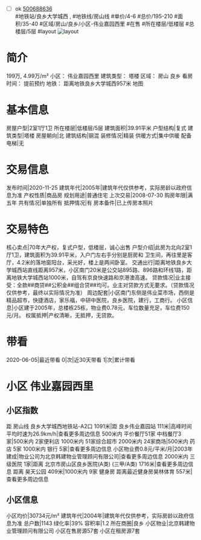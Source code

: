 - [ ] ok [500688636](https://bj.5i5j.com/ershoufang/500688636.html)  
 #地铁站/良乡大学城西 ,  #地铁线/房山线
#单价/4-6 #总价/195-210 #面积/35-40   #区域/房山/良乡/小区-伟业嘉园西里 #在售 #所在楼层/低楼层 #总楼层/5层 #layout 
![layout](http://image2.5i5j.com//group1/M00/ED/F4/CgqJMV7KFiSACcbHAACKAv0L3tA616.jpg_P5.jpg) 
# 简介 
 199万,  4.99万/m² 
小区： 伟业嘉园西里
建筑类型： 塔楼
区域： 房山 良乡
看房时间： 提前预约
地铁： 距离地铁良乡大学城西957米 地图
# 基本信息 
 房屋户型|2室1厅1卫
所在楼层|低楼层/5层
建筑面积|39.91平米
户型结构|复式
建筑类型|塔楼
房屋朝向|北
建筑结构|钢混
装修情况|精装
供暖方式|集中供暖
配备电梯|无
# 交易信息 
 发布时间|2020-11-25
建筑年代|2005年|建筑年代仅供参考，实际房龄以政府信息为准
产权性质|商品房
规划用途|普通住宅
上次交易|2008-07-30
购房年限|满五年
共有情况|单独所有
抵押情况|有
房本备件|已上传房本照片
# 交易特色 
 核心卖点|70年大产权，复式户型，低楼层，诚心出售
户型介绍|此房为北向2室1厅1卫，建筑面积为39.91平米，入户门左右手分别是厨房和 卫生间，再往里是客厅，4.2米的落地窗阳台，采光好，楼上是两间卧室。
交通出行|距离地铁良乡大学城西站直线距离957米，小区南门20米是公交站895路、896路和环线1路，距离地铁大学城西站1000米，自驾有京良快速路和京港澳高速。
贷款情况|业主接受：全款##商贷##公积金##组合贷##均可。业主对贷款方式无要求。（贷款情况仅供参考，最终以实际情况为准）
周边配套|小区南门东侧是伟业菜市场，西侧是精品超市，快捷酒店，家乐福，中研中医院，良乡医院，建行，工商行。
小区信息|小区建于2005年，总楼栋25栋，物业费0.78元，车位数量充足，车位费150元/月。
权属抵押|产权清晰，无抵押，无贷款。
# 带看 
 2020-06-05|最近带看	 0|次|近30天带看	 1|次|累计带看
# 小区 伟业嘉园西里
## 小区指数 
 距 房山线 良乡大学城西地铁站-A2口 1091米|距 良乡伟业嘉园站 111米|高峰时间平均时速为26.9km/h|查看更多周边信息
500米内 平价餐厅51家
中档餐厅3家|500米内 2家便利店
1000米内 51家综合超市
2000米内 24家商场|500米内 药店 5家
1000米内 银行 5家|查看更多周边信息
小区物业费0.8元/平米/月|2003年建成|物业公司为北京韩建物业管理顾问有限公司|查看更多周边信息
2000米内 三级医院 1家|距离 北京市房山区良乡医院(A类) (三甲/A类) 1716米|查看更多周边信息
距离 昊天公园 409米|1000米内 9家 健身房
距离最近健身房昊林体育 557米|查看更多周边信息
## 小区信息 
 小区均价|30734元/m²
建筑年代|2004年|建筑年代仅供参考，实际房龄以政府信息为准
总户数|1143
绿化率|39%
容积率|1.2
所在商圈|良乡
小区物业|北京韩建物业管理顾问有限公司
小区在售房源57套
小区在租房源7套
